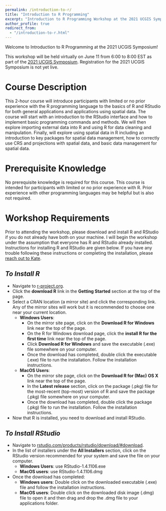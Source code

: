 ```yaml
---
permalink: /introduction-to-r/
title: "Introduction to R Programming"
excerpt: "Introduction to R Programming Workshop at the 2021 UCGIS Symposium"
author_profile: true
redirect_from: 
  - "/introduction-to-r.html"
---
```


Welcome to Introduction to R Programming at the 2021 UCGIS Symposium!

This workshop will be held virtually on June 11 from 6:00 to 8:00 EST as part of the [2021 UCGIS Symposium](https://www.ucgis.org/symposium-2021).  Registration for the 2021 UCGIS Symposium is not yet live.

Course Description
======
This 2-hour course will introduce participants with limited or no prior experience with the R programming language to the basics of R and RStudio for both general applications and applications using spatial data.  The course will start with an introduction to the RStudio interface and how to implement basic programming commands and methods.  We will then explore importing external data into R and using R for data cleaning and manipulation.  Finally, will explore using spatial data in R including an introduction to key packages for spatial data management, how to correctly use CRS and projections with spatial data, and basic data management for spatial data.

Prerequisite Knowledge
======
No prerequisite knowledge is required for this course.  This course is intended for participants with limited or no prior experience with R.  Prior experience with other programming languages may be helpful but is also not required.

Workshop Requirements
======
Prior to attending the workshop, please download and install R and RStudio if you do not already have both on your machine.  I will begin the workshop under the assumption that everyone has R and RStudio already installed.  Instructions for installing R and RStudio are given below.  If you have any trouble following these instructions or completing the installation, please [reach out to Kate](mailto:vavramusser@gmail.com).

*To Install R*
------
* Navigate to [r-project.org](https://www.r-project.org).
* Click the **download R** link in the **Getting Started** section at the top of the page.
* Select a CRAN location (a mirror site) and click the corresponding link.  Any of the mirror sites will work but it is recommended to choose one near your current location.
	* **Windows Users**:
		* On the mirror site page, click on the **Download R for Windows** link near the top of the page.
		* On the R for Windows download page, click the **install R for the first time** link near the top of the page.
		* Click **Download R for Windows** and save the executable (.exe) file somewhere on your computer.
		* Once the download has completed, double click the executable (.exe) file to run the installation.  Follow the installation instructions.  
	* **MacOS Users**:
		* On the mirror site page, click on the **Download R for (Mac) OS X** link near the top of the page.  
		* In the **Latest release** section, click on the package (.pkg) file for the most-recent (top-most) version of R and save the package (.pkg) file somewhere on your computer.
		* Once the download has completed, double click the package (.pkg) file to run the installation. Follow the installation instructions.  
* Now that R is installed, you need to download and install RStudio.


*To Install RStudio*
------
* Navigate to [rstudio.com/products/rstudio/download/#download](https://rstudio.com/products/rstudio/download/#download).
* In the list of installers under the **All Installers** section, click on the RStudio version recommended for your system and save the file on your computer.
	* **Windows Users**: use RStudio-1.4.1106.exe
	* **MacOS users**: use RStudio-1.4.1106.dmg
* Once the download has completed:
	* **Windows users**: Double click on the downloaded executable (.exe) file and follow the installation instructions.
	* **MacOS users**: Double click on the downloaded disk image (.dmg) file to open it and then drag and drop the .dmg file to your applications folder.
